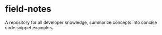 # field-notes
A repository for all developer knowledge, summarize concepts into concise code snippet examples.
